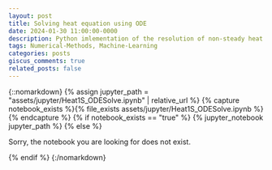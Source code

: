 ```yaml
---
layout: post
title: Solving heat equation using ODE
date: 2024-01-30 11:00:00-0000
description: Python imlementation of the resolution of non-steady heat equation using an ODE formulation.
tags: Numerical-Methods, Machine-Learning
categories: posts
giscus_comments: true
related_posts: false
---
```




{::nomarkdown}
{% assign jupyter_path = "assets/jupyter/Heat1S_ODESolve.ipynb" | relative_url %}
{% capture notebook_exists %}{% file_exists assets/jupyter/Heat1S_ODESolve.ipynb %}{% endcapture %}
{% if notebook_exists == "true" %}
    {% jupyter_notebook jupyter_path %}
{% else %}
    <p>Sorry, the notebook you are looking for does not exist.</p>
{% endif %}
{:/nomarkdown}


